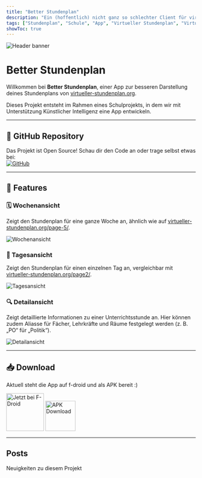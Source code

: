 ```yaml
---
title: "Better Stundenplan"
description: "Ein (hoffentlich) nicht ganz so schlechter Client für virtueller-stundenplan.org."
tags: ["Stundenplan", "Schule", "App", "Virtueller Stundenplan", "Virtueller Stundenplan App"]
showToc: true
---
```


![Header banner](/images/header_image.png)

# Better Stundenplan

Willkommen bei **Better Stundenplan**, einer App zur besseren Darstellung deines Stundenplans von [virtueller-stundenplan.org](https://virtueller-stundenplan.org).

Dieses Projekt entsteht im Rahmen eines Schulprojekts, in dem wir mit Unterstützung Künstlicher Intelligenz eine App entwickeln.

---

## 🔗 GitHub Repository

Das Projekt ist Open Source! Schau dir den Code an oder trage selbst etwas bei:  
[![GitHub](https://img.shields.io/badge/GitHub-Repository-181717?style=for-the-badge&logo=github)](https://github.com/LarvenStein/better-stundenplan)

---

## 📌 Features

### 🗓 Wochenansicht
Zeigt den Stundenplan für eine ganze Woche an, ähnlich wie auf [virtueller-stundenplan.org/page-5/](https://virtueller-stundenplan.org/page-5/).

![Wochenansicht](/images/demo_weekly.png)

### 📅 Tagesansicht
Zeigt den Stundenplan für einen einzelnen Tag an, vergleichbar mit [virtueller-stundenplan.org/page2/](https://virtueller-stundenplan.org/page2/).

![Tagesansicht](/images/demo_daily.png)

### 🔍 Detailansicht
Zeigt detaillierte Informationen zu einer Unterrichtsstunde an. Hier können zudem Aliasse für Fächer, Lehrkräfte und Räume festgelegt werden (z. B. „PO“ für „Politik“).

![Detailansicht](/images/demo_details.png)

---

## 📥 Download

Aktuell steht die App auf f-droid und als APK bereit :)

[<img src="https://f-droid.org/badge/get-it-on-de.png"
    alt="Jetzt bei F-Droid"
    height="100">](https://f-droid.org/packages/in.eike.better_stundenplan)
[<img src="/images/apk-badge.png"
    alt="APK Download"
    height="80">](https://github.com/LarvenStein/better-stundenplan/releases)


---

## Posts
Neuigkeiten zu diesem Projekt